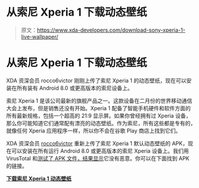 # 从索尼 Xperia 1 下载动态壁纸

> 原文：<https://www.xda-developers.com/download-sony-xperia-1-live-wallpaper/>

# 从索尼 Xperia 1 下载动态壁纸

XDA 资深会员 rocco6victor 刚刚上传了索尼 Xperia 1 的动态壁纸，现在可以安装在所有装有 Android 8.0 或更高版本的索尼设备上。

索尼 Xperia 1 是该公司最新的旗舰产品之一。这款设备在二月份的世界移动通信大会上发布，但是销售还没有开始。Xperia 1 配备了智能手机硬件和软件方面的所有最新规格，包括一个超高的 21:9 显示屏。如果你曾经拥有过 Xperia 设备，那么你可能知道它们通常配有漂亮的动态壁纸。作为索尼，所有这些都是专有的，就像任何 Xperia 应用程序一样，所以你不会在谷歌 Play 商店上找到它们。

XDA 资深会员 [rocco6victor](https://forum.xda-developers.com/member.php?u=4129851) 重新上传了索尼 Xperia 1 默认动态壁纸的 APK，现在可以安装在所有运行 Android 8.0 或更高版本的索尼 Xperia 设备上。我们用 VirusTotal 和[测试了 APK 文件，结果显示](https://www.virustotal.com/#/file/9e14af03b31e9a1934240ffcd3ee9e2723366a3aac552a9d71a2ae51de4f1112/detection)它没有恶意。你可以在下面找到 APK 的链接。

[**下载索尼 Xperia 1 动态壁纸**](https://forum.xda-developers.com/showpost.php?p=79336095&postcount=3)